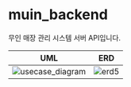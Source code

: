 # muin_backend
무인 매장 관리 시스템 서버 API입니다.

|UML|ERD|
|:---:|:---:|
|![usecase_diagram](https://user-images.githubusercontent.com/30483337/133754793-bfde776b-4396-4adc-be04-deb1a61c1bd5.jpeg)|![erd5](https://user-images.githubusercontent.com/30483337/133754753-67218c00-8652-4763-ae73-4e77743f13ce.jpg)|
